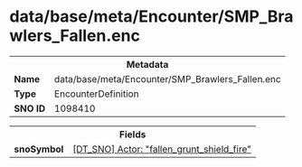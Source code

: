 <h1>data/base/meta/Encounter/SMP_Brawlers_Fallen.enc</h1><table><tr><th colspan="100%">Metadata</th></tr><tr><td><b>Name</b></td><td>data/base/meta/Encounter/SMP_Brawlers_Fallen.enc</td></tr><tr><td><b>Type</b></td><td>EncounterDefinition</td></tr><tr><td><b>SNO ID</b></td><td>1098410</td></tr></table>

<table><tr><th colspan="100%">Fields</th></tr><tr><td><b>snoSymbol</b></td><td><a href="..\Actor\fallen_grunt_shield_fire.acr">[DT_SNO] Actor: "fallen_grunt_shield_fire"</a></td></tr></table>

